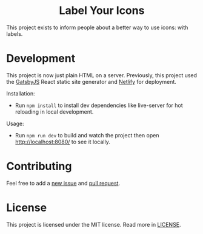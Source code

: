 <h1 align="center">
  Label Your Icons
</h1>

This project exists to inform people about a better way to use icons: with labels.

# Development

This project is now just plain HTML on a server. Previously, this project used the [GatsbyJS](https://www.gatsbyjs.org) React static site generator and [Netlify](https://www.netlify.com/) for deployment.

Installation:

- Run `npm install` to install dev dependencies like live-server for hot reloading in local development.

Usage:

- Run `npm run dev` to build and watch the project then open <http://localhost:8080/> to see it locally.

# Contributing

Feel free to add a [new issue](https://github.com/didoesdigital/label-your-icons/issues/new) and [pull request](https://github.com/didoesdigital/label-your-icons/pulls).

# License

This project is licensed under the MIT license. Read more in [LICENSE](./LICENSE).
